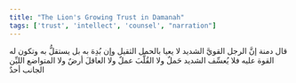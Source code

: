 ```yaml
---
title: "The Lion's Growing Trust in Damanah"
tags: ['trust', 'intellect', 'counsel', "narration"]
---
```


 قال دمنة إنَّ الرجل القويَّ الشديد لا يعيا بالحمل الثقيل وإن بُدِهَ به بل يستقلُّ به وتكون له القوة عليه فلا يُعسِّف الشديد حَملٌ ولا القُلَّبَ عملٌ ولا العاقلَ أرضٌ ولا المتواضع الليِّن الجانب أحدٌ

